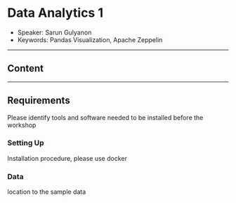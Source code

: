 # Data Analytics 1
* Speaker: Sarun Gulyanon
* Keywords: Pandas Visualization, Apache Zeppelin 
----
## Content
----
## Requirements
  Please identify tools and software needed to be installed before the workshop
### Setting Up
  Installation procedure, please use docker
### Data
  location to the sample data